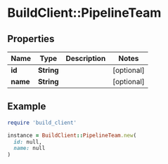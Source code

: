 # BuildClient::PipelineTeam

## Properties

| Name | Type | Description | Notes |
| ---- | ---- | ----------- | ----- |
| **id** | **String** |  | [optional] |
| **name** | **String** |  | [optional] |

## Example

```ruby
require 'build_client'

instance = BuildClient::PipelineTeam.new(
  id: null,
  name: null
)
```

